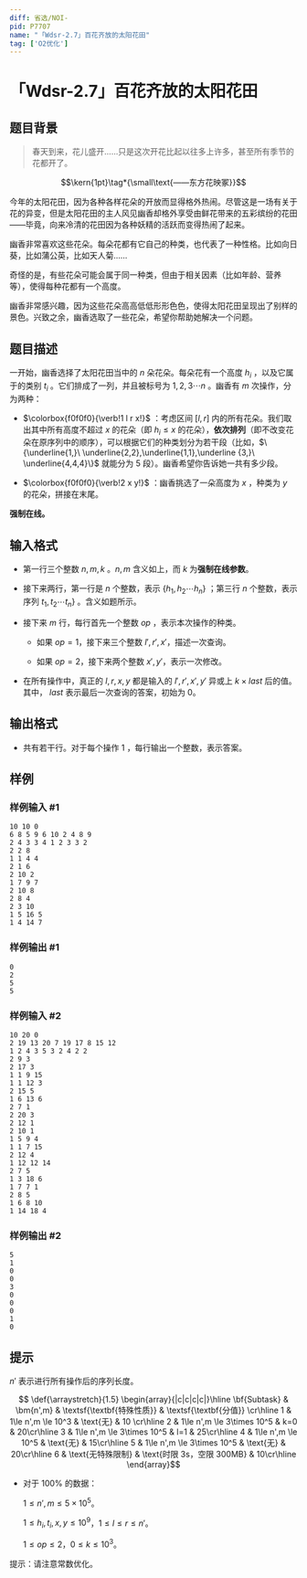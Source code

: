 ```yaml
---
diff: 省选/NOI-
pid: P7707
name: "「Wdsr-2.7」百花齐放的太阳花田"
tag: ['O2优化']
---
```

# 「Wdsr-2.7」百花齐放的太阳花田
## 题目背景

> 春天到来，花儿盛开……只是这次开花比起以往多上许多，甚至所有季节的花都开了。

$$\kern{1pt}\tag*{\small\text{——东方花映冢}}$$

今年的太阳花田，因为各种各样花朵的开放而显得格外热闹。尽管这是一场有关于花的异变，但是太阳花田的主人风见幽香却格外享受由鲜花带来的五彩缤纷的花田——毕竟，向来冷清的花田因为各种妖精的活跃而变得热闹了起来。

幽香非常喜欢这些花朵。每朵花都有它自己的种类，也代表了一种性格。比如向日葵，比如蒲公英，比如天人菊……

奇怪的是，有些花朵可能会属于同一种类，但由于相关因素（比如年龄、营养等），使得每种花都有一个高度。

幽香非常感兴趣，因为这些花朵高高低低形形色色，使得太阳花田呈现出了别样的景色。兴致之余，幽香选取了一些花朵，希望你帮助她解决一个问题。


## 题目描述

一开始，幽香选择了太阳花田当中的 $n$ 朵花朵。每朵花有一个高度 $h_i$ ，以及它属于的类别 $t_i$ 。它们排成了一列，并且被标号为 $1,2,3\cdots n$ 。幽香有 $m$ 次操作，分为两种：

- $\colorbox{f0f0f0}{\verb!1 l r x!}$ ：考虑区间 $[l,r]$ 内的所有花朵。我们取出其中所有高度不超过 $x$ 的花朵（即 $h_i\le x$ 的花朵），**依次排列**（即不改变花朵在原序列中的顺序），可以根据它们的种类划分为若干段（比如，$\{\underline{1,}\ \underline{2,2},\underline{1,1},\underline {3,}\ \underline{4,4,4}\}$ 就能分为 $5$ 段）。幽香希望你告诉她一共有多少段。

- $\colorbox{f0f0f0}{\verb!2 x y!}$ ：幽香挑选了一朵高度为 $x$ ，种类为 $y$ 的花朵，拼接在末尾。

**强制在线。**
## 输入格式

- 第一行三个整数 $n,m,k$ 。$n,m$ 含义如上，而 $k$ 为**强制在线参数**。

- 接下来两行，第一行是 $n$ 个整数，表示 $\{h_1,h_2\cdots h_n\}$ ；第三行 $n$ 个整数，表示序列 $t_1,t_2\cdots t_n\}$ 。含义如题所示。

- 接下来 $m$ 行，每行首先一个整数 $op$ ，表示本次操作的种类。

  - 如果 $op = 1$，接下来三个整数 $l',r',x'$，描述一次查询。

  - 如果 $op = 2$，接下来两个整数 $x',y'$，表示一次修改。

- 在所有操作中，真正的 $l,r,x,y$ 都是输入的 $l',r',x',y'$ 异或上 $k \times last$ 后的值。其中， $last$ 表示最后一次查询的答案，初始为 $0$。
## 输出格式

- 共有若干行。对于每个操作 $1$ ，每行输出一个整数，表示答案。
## 样例

### 样例输入 #1
```
10 10 0
6 8 5 9 6 10 2 4 8 9 
2 4 3 3 4 1 2 3 3 2 
2 2 8
1 1 4 4
2 1 6
2 10 2
1 7 9 7
2 10 8
2 8 4
2 3 10
1 5 16 5
1 4 14 7

```
### 样例输出 #1
```
0
2
5
5

```
### 样例输入 #2
```
10 20 0
2 19 13 20 7 19 17 8 15 12 
1 2 4 3 5 3 2 4 2 2 
2 9 3
2 17 3
1 1 9 15
1 1 12 3
2 15 5
1 6 13 6
2 7 1
2 20 3
2 12 1
2 10 1
1 5 9 4
1 1 7 15
2 12 4
1 12 12 14
2 7 5
1 3 18 6
1 7 7 1
2 8 5
1 6 8 10
1 14 18 4

```
### 样例输出 #2
```
5
1
0
0
3
0
0
0
1
0

```
## 提示

$n'$ 表示进行所有操作后的序列长度。

$$
\def{\arraystretch}{1.5}
\begin{array}{|c|c|c|c|}\hline
\bf{Subtask} & \bm{n',m} & \textsf{\textbf{特殊性质}} & \textsf{\textbf{分值}} \cr\hline
1 & 1\le n',m \le 10^3 & \text{无} & 10 \cr\hline
2 & 1\le n',m \le 3\times 10^5 & k=0 & 20\cr\hline
3 & 1\le n',m \le 3\times 10^5 & l=1 & 25\cr\hline
4 & 1\le n',m \le 10^5 & \text{无} & 15\cr\hline
5 & 1\le n',m \le 3\times 10^5 & \text{无} & 20\cr\hline
6 & \text{无特殊限制} & \text{时限 3s，空限 300MB} & 10\cr\hline
\end{array}$$

- 对于 $100\%$ 的数据：

   $1 \le n',m \le 5 \times 10 ^ 5$。
   
   $1 \le h_i,t_i,x,y \le 10^9$，$1 \le l \le r \le n'$。
   
   $1 \le op \le 2$，$0 \le k \le 10^3$。

提示：请注意常数优化。
